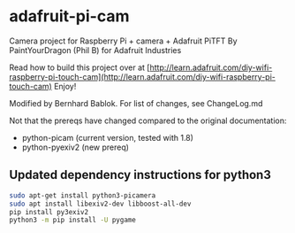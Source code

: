 adafruit-pi-cam
===============

Camera project for Raspberry Pi + camera + Adafruit PiTFT
By PaintYourDragon (Phil B) for Adafruit Industries

Read how to build this project over at 
[http://learn.adafruit.com/diy-wifi-raspberry-pi-touch-cam](http://learn.adafruit.com/diy-wifi-raspberry-pi-touch-cam)
Enjoy!

Modified by Bernhard Bablok. For list of changes, see ChangeLog.md

Not that the prereqs have changed compared to the original documentation:

- python-picam    (current version, tested with 1.8)
- python-pyexiv2  (new prereq)

## Updated dependency instructions for python3
``` bash
sudo apt-get install python3-picamera
sudo apt install libexiv2-dev libboost-all-dev
pip install py3exiv2
python3 -m pip install -U pygame
```
